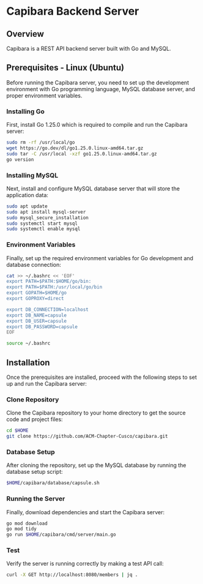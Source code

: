 # Capibara Backend Server

## Overview

Capibara is a REST API backend server built with Go and MySQL.

## Prerequisites - Linux (Ubuntu)

Before running the Capibara server, you need to set up the development environment with Go programming language, MySQL database server, and proper environment variables.

### Installing Go

First, install Go 1.25.0 which is required to compile and run the Capibara server:

```bash
sudo rm -rf /usr/local/go
wget https://go.dev/dl/go1.25.0.linux-amd64.tar.gz
sudo tar -C /usr/local -xzf go1.25.0.linux-amd64.tar.gz
go version
```

### Installing MySQL

Next, install and configure MySQL database server that will store the application data:

```bash
sudo apt update
sudo apt install mysql-server
sudo mysql_secure_installation
sudo systemctl start mysql
sudo systemctl enable mysql
```

### Environment Variables

Finally, set up the required environment variables for Go development and database connection:

```bash
cat >> ~/.bashrc << 'EOF'
export PATH=$PATH:$HOME/go/bin:
export PATH=$PATH:/usr/local/go/bin
export GOPATH=$HOME/go
export GOPROXY=direct

export DB_CONNECTION=localhost
export DB_NAME=capsule
export DB_USER=capsule
export DB_PASSWORD=capsule
EOF

source ~/.bashrc
```

## Installation

Once the prerequisites are installed, proceed with the following steps to set up and run the Capibara server:

### Clone Repository

Clone the Capibara repository to your home directory to get the source code and project files:

```bash
cd $HOME
git clone https://github.com/ACM-Chapter-Cusco/capibara.git
```

### Database Setup

After cloning the repository, set up the MySQL database by running the database setup script:

```bash
$HOME/capibara/database/capsule.sh
```

### Running the Server

Finally, download dependencies and start the Capibara server:

```bash
go mod download
go mod tidy
go run $HOME/capibara/cmd/server/main.go

```

### Test

Verify the server is running correctly by making a test API call:

```bash
curl -X GET http://localhost:8080/members | jq .
```
